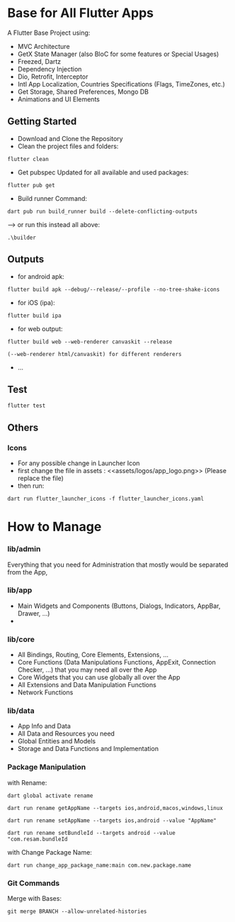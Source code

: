 # Base for All Flutter Apps

A Flutter Base Project using:
 - MVC Architecture
 - GetX State Manager (also BloC for some features or Special Usages)
 - Freezed, Dartz
 - Dependency Injection
 - Dio, Retrofit, Interceptor
 - Intl App Localization, Countries Specifications (Flags, TimeZones, etc.)
 - Get Storage, Shared Preferences, Mongo DB
 - Animations and UI Elements

## Getting Started

- Download and Clone the Repository
- Clean the project files and folders:
```
flutter clean
```

- Get pubspec Updated for all available and used packages:
```
flutter pub get
```

- Build runner Command:
```
dart pub run build_runner build --delete-conflicting-outputs
```

--> or run this instead all above:
```
.\builder
```

## Outputs
- for android apk:
```
flutter build apk --debug/--release/--profile --no-tree-shake-icons
```

- for iOS (ipa):
```
flutter build ipa
```

- for web output:
```
flutter build web --web-renderer canvaskit --release
```
```
(--web-renderer html/canvaskit) for different renderers
```
- ...

## Test
```
flutter test
```

## Others
### Icons
- For any possible change in Launcher Icon
- first change the file in assets : <<assets/logos/app_logo.png>> (Please replace the file)
- then run:
```
dart run flutter_launcher_icons -f flutter_launcher_icons.yaml
```

# How to Manage

### lib/admin
Everything that you need for Administration that mostly would be separated from the App, 

### lib/app
- Main Widgets and Components (Buttons, Dialogs, Indicators, AppBar, Drawer, ...)
- 
### lib/core
- All Bindings, Routing, Core Elements, Extensions, ...
- Core Functions (Data Manipulations Functions, AppExit, Connection Checker, ...) that you may need all over the App
- Core Widgets that you can use globally all over the App
- All Extensions and Data Manipulation Functions
- Network Functions

### lib/data
- App Info and Data
- All Data and Resources you need
- Global Entities and Models
- Storage and Data Functions and Implementation

### Package Manipulation
with Rename:
```
dart global activate rename
```
```
dart run rename getAppName --targets ios,android,macos,windows,linux
```
```
dart run rename setAppName --targets ios,android --value "AppName"
```
```
dart run rename setBundleId --targets android --value "com.resam.bundleId
```
with Change Package Name:
```
dart run change_app_package_name:main com.new.package.name
```

### Git Commands
Merge with Bases:
```
git merge BRANCH --allow-unrelated-histories
```